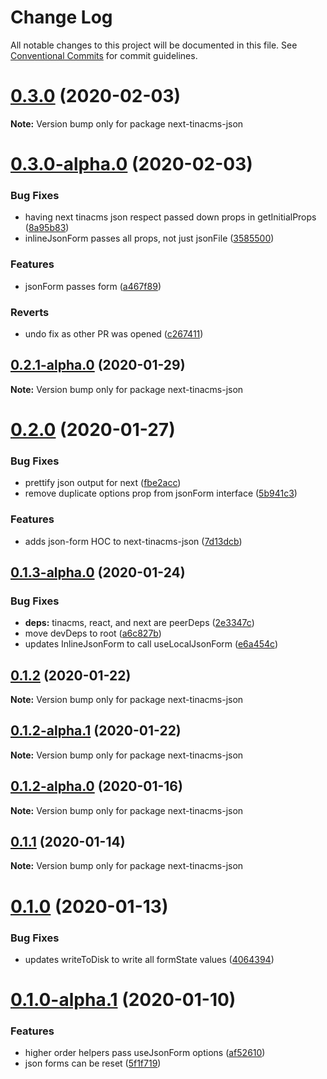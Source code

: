 # Change Log

All notable changes to this project will be documented in this file.
See [Conventional Commits](https://conventionalcommits.org) for commit guidelines.

# [0.3.0](https://github.com/tinacms/tinacms/compare/next-tinacms-json@0.3.0-alpha.0...next-tinacms-json@0.3.0) (2020-02-03)

**Note:** Version bump only for package next-tinacms-json





# [0.3.0-alpha.0](https://github.com/tinacms/tinacms/compare/next-tinacms-json@0.2.0...next-tinacms-json@0.3.0-alpha.0) (2020-02-03)


### Bug Fixes

* having next tinacms json respect passed down props in getInitialProps ([8a95b83](https://github.com/tinacms/tinacms/commit/8a95b83))
* inlineJsonForm passes all props, not just jsonFile ([3585500](https://github.com/tinacms/tinacms/commit/3585500))


### Features

* jsonForm passes form ([a467f89](https://github.com/tinacms/tinacms/commit/a467f89))


### Reverts

* undo fix as other PR was opened ([c267411](https://github.com/tinacms/tinacms/commit/c267411))





## [0.2.1-alpha.0](https://github.com/tinacms/tinacms/compare/next-tinacms-json@0.2.0...next-tinacms-json@0.2.1-alpha.0) (2020-01-29)

**Note:** Version bump only for package next-tinacms-json





# [0.2.0](https://github.com/tinacms/tinacms/compare/next-tinacms-json@0.1.3-alpha.0...next-tinacms-json@0.2.0) (2020-01-27)


### Bug Fixes

* prettify json output for next ([fbe2acc](https://github.com/tinacms/tinacms/commit/fbe2acc))
* remove duplicate options prop from jsonForm interface ([5b941c3](https://github.com/tinacms/tinacms/commit/5b941c3))


### Features

* adds json-form HOC to next-tinacms-json ([7d13dcb](https://github.com/tinacms/tinacms/commit/7d13dcb))





## [0.1.3-alpha.0](https://github.com/tinacms/tinacms/compare/next-tinacms-json@0.1.2...next-tinacms-json@0.1.3-alpha.0) (2020-01-24)


### Bug Fixes

* **deps:** tinacms, react, and next are peerDeps ([2e3347c](https://github.com/tinacms/tinacms/commit/2e3347c))
* move devDeps to root ([a6c827b](https://github.com/tinacms/tinacms/commit/a6c827b))
* updates InlineJsonForm to call useLocalJsonForm ([e6a454c](https://github.com/tinacms/tinacms/commit/e6a454c))





## [0.1.2](https://github.com/tinacms/tinacms/compare/next-tinacms-json@0.1.2-alpha.1...next-tinacms-json@0.1.2) (2020-01-22)

**Note:** Version bump only for package next-tinacms-json





## [0.1.2-alpha.1](https://github.com/tinacms/tinacms/compare/next-tinacms-json@0.1.2-alpha.0...next-tinacms-json@0.1.2-alpha.1) (2020-01-22)

**Note:** Version bump only for package next-tinacms-json





## [0.1.2-alpha.0](https://github.com/tinacms/tinacms/compare/next-tinacms-json@0.1.1...next-tinacms-json@0.1.2-alpha.0) (2020-01-16)

**Note:** Version bump only for package next-tinacms-json





## [0.1.1](https://github.com/tinacms/tinacms/compare/next-tinacms-json@0.1.0...next-tinacms-json@0.1.1) (2020-01-14)

**Note:** Version bump only for package next-tinacms-json





# [0.1.0](https://github.com/tinacms/tinacms/compare/next-tinacms-json@0.1.0-alpha.1...next-tinacms-json@0.1.0) (2020-01-13)


### Bug Fixes

* updates writeToDisk to write all formState values ([4064394](https://github.com/tinacms/tinacms/commit/4064394))





# [0.1.0-alpha.1](https://github.com/tinacms/tinacms/compare/next-tinacms-json@0.1.0-alpha.0...next-tinacms-json@0.1.0-alpha.1) (2020-01-10)


### Features

* higher order helpers pass useJsonForm options ([af52610](https://github.com/tinacms/tinacms/commit/af52610))
* json forms can be reset ([5f1f719](https://github.com/tinacms/tinacms/commit/5f1f719))
